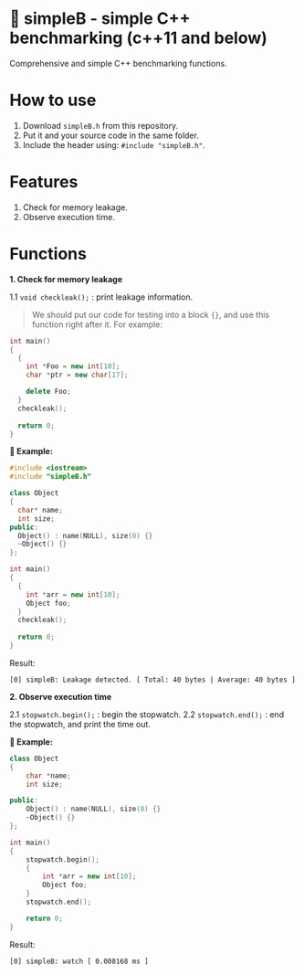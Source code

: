 
# :abacus: simpleB - simple C++ benchmarking (c++11 and below)

Comprehensive and simple C++ benchmarking functions.

# **How to use**

1. Download `simpleB.h` from this repository.
2. Put it and your source code in the same folder.
3. Include the header using: `#include "simpleB.h"`.

# **Features**

1. Check for memory leakage.
2. Observe execution time.

# **Functions**

**1. Check for memory leakage**

1.1 `void checkleak();` : print leakage information.
> We should put our code for testing into a block `{}`, and use this function right after it.
> For example:
```C++
int main()
{
  {
    int *Foo = new int[10];
    char *ptr = new char[17];

    delete Foo;
  }
  checkleak();
  
  return 0;
}
```

**:ledger: Example:**

```C++
#include <iostream>
#include "simpleB.h"

class Object
{
  char* name;
  int size;
public:
  Object() : name(NULL), size(0) {}
  ~Object() {}
};

int main()
{
  {
    int *arr = new int[10];
    Object foo;
  }
  checkleak();
  
  return 0;
}
```
Result:
```
[0] simpleB: Leakage detected. [ Total: 40 bytes | Average: 40 bytes ]
```

**2. Observe execution time**

2.1 `stopwatch.begin();` : begin the stopwatch.
2.2 `stopwatch.end();` : end the stopwatch, and print the time out.

**:ledger: Example:**
```C++
class Object
{
    char *name;
    int size;

public:
    Object() : name(NULL), size(0) {}
    ~Object() {}
};

int main()
{
    stopwatch.begin();
    {
        int *arr = new int[10];
        Object foo;
    }
    stopwatch.end();

    return 0;
}
```
Result:
```
[0] simpleB: watch [ 0.008168 ms ]
```
